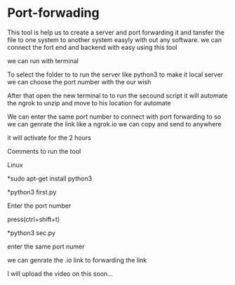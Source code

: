 # Port-forwading
This tool is help us to create a server and port forwarding it and tansfer the file to one system to another system easyly with out any software.
we can connect the fort end and backend with easy using this tool

we can run with terminal

To select the folder to to run the server like python3 to make it local server we can choose the port number with the our wish

After that open the new terminal to to run the secound script it will automate the ngrok to unzip and move to his location for automate

We can enter the same port number to connect with port forwarding to so we can genrate the link like a ngrok.io we can copy and send to anywhere 

it will activate for the 2 hours 


Comments to run the tool

Linux

*sudo apt-get install python3


*python3 first.py


Enter the port number


press(ctrl+shift+t)


*python3 sec.py


enter the same port numer


we can genrate the .io link to forwarding the link

I will upload the video on this soon...


